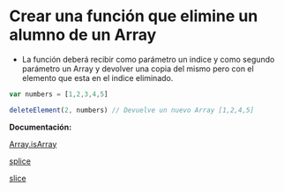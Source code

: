 # Crear una función que elimine un alumno de un Array

- La función deberá recibir como parámetro un indice y como segundo parámetro un Array y devolver una copia del mismo pero con el elemento que esta en el indice eliminado. 


```js
var numbers = [1,2,3,4,5]

deleteElement(2, numbers) // Devuelve un nuevo Array [1,2,4,5]
```

**Documentación:**

[Array.isArray](https://developer.mozilla.org/en-US/docs/Web/JavaScript/Reference/Global_Objects/Array/isArray)

[splice](https://developer.mozilla.org/en-US/docs/Web/JavaScript/Reference/Global_Objects/Array/splice)

[slice](https://developer.mozilla.org/en-US/docs/Web/JavaScript/Reference/Global_Objects/Array/slice)



